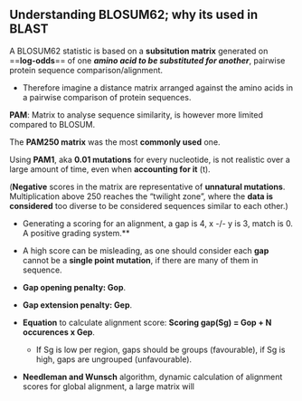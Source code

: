 ## Understanding BLOSUM62; why its used in BLAST

A BLOSUM62 statistic is based on a **subsitution matrix** generated on ==**log-odds**== of one ***amino acid to be substituted for another***, pairwise protein sequence comparison/alignment.

- Therefore imagine a distance matrix arranged against the amino acids in a pairwise comparison of protein sequences.

**PAM**: Matrix to analyse sequence similarity, is however more limited compared to BLOSUM. 

The **PAM250 matrix** was the most **commonly used** one. 

Using **PAM1**, aka **0.01 mutations** for every nucleotide, is not realistic over a large amount of time, even when **accounting for it** (t). 

(**Negative** scores in the matrix are representative of **unnatural mutations**. Multiplication above 250 reaches the “twilight zone”, where the **data is considered** too diverse to be considered sequences similar to each other.)

* Generating a scoring for an alignment, a gap is 4, x \-/- y is 3, match is 0\. A positive grading system.**

* A high score can be misleading, as one should consider each **gap** cannot be a **single point mutation**, if there are many of them in sequence.  
* **Gap opening penalty: Gop**.  
* **Gap extension penalty: Gep**.  
* **Equation** to calculate alignment score: **Scoring gap(Sg) \= Gop \+ N occurences x Gep**.   
  *  If Sg is low per region, gaps should be groups (favourable), if Sg is high, gaps are ungrouped (unfavourable).  
* **Needleman and Wunsch** algorithm, dynamic calculation of alignment scores for global alignment, a large matrix will 


